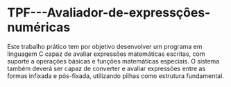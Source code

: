 # TPF---Avaliador-de-expressçôes-numéricas
Este trabalho prático tem por objetivo desenvolver um programa em linguagem C capaz de avaliar expressões matemáticas escritas, com suporte a operações básicas e funções matemáticas especiais. O sistema também deverá ser capaz de converter e avaliar expressões entre as formas infixada e pós-fixada, utilizando pilhas como estrutura fundamental.

